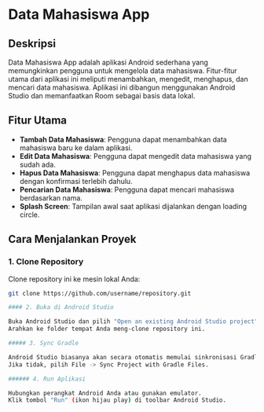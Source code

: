 # Data Mahasiswa App

## Deskripsi

Data Mahasiswa App adalah aplikasi Android sederhana yang memungkinkan pengguna untuk mengelola data mahasiswa. Fitur-fitur utama dari aplikasi ini meliputi menambahkan, mengedit, menghapus, dan mencari data mahasiswa. Aplikasi ini dibangun menggunakan Android Studio dan memanfaatkan Room sebagai basis data lokal.

## Fitur Utama

- **Tambah Data Mahasiswa**: Pengguna dapat menambahkan data mahasiswa baru ke dalam aplikasi.
- **Edit Data Mahasiswa**: Pengguna dapat mengedit data mahasiswa yang sudah ada.
- **Hapus Data Mahasiswa**: Pengguna dapat menghapus data mahasiswa dengan konfirmasi terlebih dahulu.
- **Pencarian Data Mahasiswa**: Pengguna dapat mencari mahasiswa berdasarkan nama.
- **Splash Screen**: Tampilan awal saat aplikasi dijalankan dengan loading circle.

## Cara Menjalankan Proyek

### 1. Clone Repository
Clone repository ini ke mesin lokal Anda:
```bash
git clone https://github.com/username/repository.git

#### 2. Buka di Android Studio

Buka Android Studio dan pilih "Open an existing Android Studio project".
Arahkan ke folder tempat Anda meng-clone repository ini.

##### 3. Sync Gradle

Android Studio biasanya akan secara otomatis memulai sinkronisasi Gradle.
Jika tidak, pilih File -> Sync Project with Gradle Files.

###### 4. Run Aplikasi

Hubungkan perangkat Android Anda atau gunakan emulator.
Klik tombol "Run" (ikon hijau play) di toolbar Android Studio.
